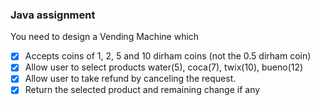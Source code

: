 ### Java assignment

You need to design a Vending Machine which
- [x] Accepts coins of 1, 2, 5 and 10 dirham coins (not the 0.5 dirham coin)
- [x] Allow user to select products water(5), coca(7), twix(10), bueno(12)
- [x] Allow user to take refund by canceling the request.
- [x] Return the selected product and remaining change if any